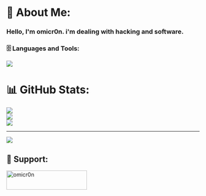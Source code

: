 # 💫 About Me:
### Hello, I'm omicr0n. i'm dealing with hacking and software.


<h3 align="left">🗄️ Languages and Tools:</h3>
<p align="left"> <a href="https://github.com/omicr0nn"><img src="https://skillicons.dev/icons?i=vscode,visualstudio,azure,gcp,replit,py,html,css,bootstrap,javascript,nodejs,cs,postman,git,github,stackoverflow,mongodb,mysql,selenium,sqlite,svg,netlify,heroku,discord,bots,linkedin,linux"> </a> </p>


# 📊 GitHub Stats:
![](https://github-readme-stats.vercel.app/api?username=omicr0nn&theme=vue-dark&hide_border=false&include_all_commits=false&count_private=false)<br/>
![](https://github-readme-streak-stats.herokuapp.com/?user=omicr0nn&theme=vue-dark&hide_border=false)<br/>
![](https://github-readme-stats.vercel.app/api/top-langs/?username=omicr0nn&theme=vue-dark&hide_border=false&include_all_commits=false&count_private=false&layout=compact)

---
[![](https://visitcount.itsvg.in/api?id=omicr0nn&icon=3&color=0)](https://visitcount.itsvg.in)

  ## 🫶 Support:

  <p><a href="https://www.buymeacoffee.com/omicr0n"> <img align="center" src="https://cdn.buymeacoffee.com/buttons/v2/default-yellow.png" height="50" width="210" alt="omicr0n" /></a></p><br><br>

  
<!-- Proudly created with GPRM ( https://gprm.itsvg.in ) -->
